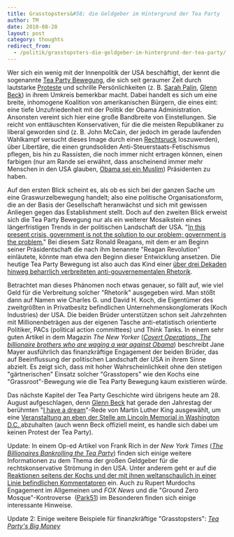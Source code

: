 ```yaml
---
title: Grasstopsters&#58; die Geldgeber im Hintergrund der Tea Party
author: TM
date: 2010-08-28
layout: post
category: thoughts
redirect_from:
  - /politik/grasstopsters-die-geldgeber-im-hintergrund-der-tea-party/
---
```


Wer sich ein wenig mit der Innenpolitik der USA beschäftigt, der kennt die sogenannte <a href="http://en.wikipedia.org/wiki/Tea_Party_movement">Tea Party Bewegung</a>, die sich seit geraumer Zeit durch lautstarke <a href="http://www.youtube.com/watch?v=lUPMjC9mq5Y">Proteste</a> und schrille Persönlichkeiten (z. B. <a href="http://www.welt.de/politik/ausland/article9226883/Sarah-Palin-die-Koenigsmacherin-der-Republikaner.html">Sarah Palin</a>, <a href="http://www.youtube.com/watch?v=W3J_QLtYqlk">Glenn Beck</a>) in ihrem Umkreis bemerkbar macht. Dabei handelt es sich um eine breite, inhomogene Koalition von amerikanischen Bürgern, die eines eint: eine tiefe Unzufriedenheit mit der Politik der Obama Administration. Ansonsten vereint sich hier eine große Bandbreite von Einstellungen. Sie reicht von enttäuschten Konservativen, für die die meisten Republikaner zu liberal geworden sind (z. B. John McCain, der jedoch im gerade laufenden Wahlkampf versucht dieses Image durch einen <a href="http://www.politico.com/news/stories/0810/41339.html">Rechtsruck</a> loszuwerden), über Libertäre, die einen grundsoliden Anti-Steuerstaats-Fetischismus pflegen, bis hin zu Rassisten, die noch immer nicht ertragen können, einen farbigen (nur am Rande sei erwähnt, dass anscheinend immer mehr Menschen in den USA glauben, <a href="http://pewforum.org/Politics-and-Elections/Growing-Number-of-Americans-Say-Obama-is-a-Muslim.aspx#1">Obama sei ein Muslim</a>) Präsidenten zu haben.

Auf den ersten Blick scheint es, als ob es sich bei der ganzen Sache um eine Graswurzelbewegung handelt; also eine politische Organisationsform, die an der Basis der Gesellschaft heranwächst und sich mit gewissen Anliegen gegen das Establishment stellt. Doch auf den zweiten Blick erweist sich die Tea Party Bewegung nur als ein weiterer Mosaikstein eines längerfristigen Trends in der politischen Landschaft der USA. "<a href="http://www.ronaldreagan.com/sp_27.html">In this present crisis, government is not the solution to our problem; government is the problem.</a>" Bei diesem Satz Ronald Reagans, mit dem er am Beginn seiner Präsidentschaft die nach ihm benannte "Reagan Revolution" einläutete, könnte man etwa den Beginn dieser Entwicklung ansetzen. Die heutige Tea Party Bewegung ist also auch das Kind einer <a href="http://www.nytimes.com/2010/08/09/opinion/09krugman.html">über drei Dekaden hinweg beharrlich verbreiteten anti-gouvernementalen Rhetorik</a>.

Betrachtet man dieses Phänomen noch etwas genauer, so fällt auf, wie viel Geld für die Verbreitung solcher "Rhetorik" ausgegeben wird. Man stößt dann auf Namen wie Charles G. und David H. Koch, die Eigentümer des zweitgrößten in Privatbesitz befindlichen Unternehmenskonglomerats (Koch Industries) der USA. Die beiden Brüder unterstützen schon seit Jahrzehnten mit Millionenbeträgen aus der eigenen Tasche anti-etatistisch orientierte Politiker, PACs (political action committees) und Think Tanks. In einem sehr guten Artikel in dem Magazin _The New Yorker_ (_<a href="http://www.newyorker.com/reporting/2010/08/30/100830fa_fact_mayer?currentPage=1">Covert Operations, The billionaire brothers who are waging a war against Obama</a>_) beschreibt Jane Mayer ausführlich das finanzkräftige Engagement der beiden Brüder, das auf Beeinflussung der politischen Landschaft der USA in ihrem Sinne abzielt. Es zeigt sich, dass mit hoher Wahrscheinlichkeit ohne den stetigen "gärtnerischen" Einsatz solcher "Grasstopers" wie den Kochs eine "Grassroot"-Bewegung wie die Tea Party Bewegung kaum existieren würde.

Das nächste Kapitel der Tea Party Geschichte wird übrigens heute am 28. August aufgeschlagen, denn <a href="http://www.huffingtonpost.com/news/glenn-beck">Glenn Beck</a> hat gerade den Jahrestag der berühmten "<a href="http://www.youtube.com/watch?v=PbUtL_0vAJk">I have a dream</a>"-Rede von Martin Luther King ausgewählt, um eine <a href="http://abcnews.go.com/Politics/glenn-becks-rally-feature-sarah-palin-coincides-civil/story?id=11491130">Veranstaltung an eben der Stelle am Lincoln Memorial in Washington D.C. </a>abzuhalten (auch wenn Beck offiziell meint, es handle sich dabei um keinen Protest der Tea Party).

Update: In einem Op-ed Artikel von Frank Rich in der _New York Times_ (<a href="http://www.nytimes.com/2010/08/29/opinion/29rich.html?_r=1&amp;partner=rss&amp;emc=rss">_The Billionaires Bankrolling the Tea Party_</a>) finden sich einige weitere Informationen zu dem Thema der großen Geldgeber für die rechtskonservative Strömung in den USA. Unter anderem geht er auf die <a href="http://www.kochind.com/kochfacts/default.aspx">Reaktionen seitens der Kochs und der mit ihnen weltanschaulich in einer Linie befindlichen Kommentatoren</a> ein. Auch zu Rupert Murdochs Engagement im Allgemeinen und _FOX News_ und die "Ground Zero Mosque"-Kontroverse  (<a href="http://en.wikipedia.org/wiki/Park51">Park51</a>) im Besonderen finden sich einige interessante Hinweise.

Update 2: Einige weitere Beispiele für finanzkräftige "Grasstopsters": <a href="http://www.nytimes.com/2010/09/24/opinion/24fri2.html">_Tea Party's Big Money_</a>